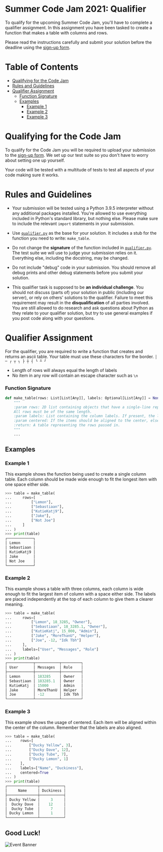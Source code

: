 # Summer Code Jam 2021: Qualifier

To qualify for the upcoming Summer Code Jam, you'll have to complete a qualifier assignment. In this assignment you have
been tasked to create a function that makes a table with columns and rows.

Please read the instructions carefully and submit your solution before the deadline using the
[sign-up form](https://form.jotform.com/211714357615050).

# Table of Contents

- [Qualifying for the Code Jam](#qualifying-for-the-code-jam)
- [Rules and Guidelines](#rules-and-guidelines)
- [Qualifier Assignment](#qualifier-assignment)
  - [Function Signature](#function-signature)
  - [Examples](#examples)
    - [Example 1](#example-1)
    - [Example 2](#example-2)
    - [Example 3](#example-3)

# Qualifying for the Code Jam

To qualify for the Code Jam you will be required to upload your submission to the [sign-up form](https://form.jotform.com/211714357615050).
We set up our test suite so you don't have to worry about setting one up yourself.

Your code will be tested with a multitude of tests to test all aspects of your code making sure it works.

# Rules and Guidelines

- Your submission will be tested using a Python 3.9.5 interpreter without any additional packages installed. You're allowed to use everything included in Python's standard library, but nothing else. Please make sure to include the relevant `import` statements in your submission.

- Use [`qualifier.py`](qualifier/qualifier.py) as the base for your solution. It includes a stub for the function you need to write: `make_table`.

- Do not change the **signature** of the function included in [`qualifier.py`](qualifier/qualifier.py). The test suite we will use to judge your submission relies on it. Everything else, including the docstring, may be changed.

- Do not include "debug" code in your submission. You should remove all debug prints and other debug statements before you submit your solution.

- This qualifier task is supposed to be **an individual challenge**. You should not discuss (parts of) your solution in public (including our server), or rely on others' solutions to the qualifier. Failure to meet this requirement may result in the **disqualification** of all parties involved. You are still allowed to do research and ask questions about Python as they relate to your qualifier solution, but try to use general examples if you post code along with your questions.


# Qualifier Assignment

For the qualifier, you are required to write a function that creates and returns an ascii table.
Your table must use these characters for the border. `│ ─ ┌ ┬ ┐ ├ ┼ ┤ └ ┴ ┘`
  - Length of rows will always equal the length of labels
  - No item in any row will contain an escape character such as `\n`

### Function Signature
```py
def make_table(rows: List[List[Any]], labels: Optional[List[Any]] = None, centered: bool = False) -> str:
    """
    :param rows: 2D list containing objects that have a single-line representation (via `str`).
    All rows must be of the same length.
    :param labels: List containing the column labels. If present, the length must equal to that of each row.
    :param centered: If the items should be aligned to the center, else they are left aligned.
    :return: A table representing the rows passed in.
    """
    ...
```
## Examples

### Example 1

This example shows the function being used to create a single column table. Each column should be made wide enough
to fit the longest item with one space either side.

```py
>>> table = make_table(
...     rows=[
...         ["Lemon"],
...         ["Sebastiaan"],
...         ["KutieKatj9"],
...         ["Jake"],
...         ["Not Joe"]
...     ]
... )
>>> print(table)
┌────────────┐
│ Lemon      │
│ Sebastiaan │
│ KutieKatj9 │
│ Jake       │
│ Not Joe    │
└────────────┘
```

### Example 2

This example shows a table with three columns, each column is wide enough to fit the largest item of column with a
space either side. The labels are placed independently at the top of each column to give them a clearer meaning.

```py
>>> table = make_table(
...     rows=[
...         ["Lemon", 18_3285, "Owner"],
...         ["Sebastiaan", 18_3285.1, "Owner"],
...         ["KutieKatj", 15_000, "Admin"],
...         ["Jake", "MoreThanU", "Helper"],
...         ["Joe", -12, "Idk Tbh"]
...     ],
...     labels=["User", "Messages", "Role"]
... )
>>> print(table)
┌────────────┬───────────┬─────────┐
│ User       │ Messages  │ Role    │
├────────────┼───────────┼─────────┤
│ Lemon      │ 183285    │ Owner   │
│ Sebastiaan │ 183285.1  │ Owner   │
│ KutieKatj  │ 15000     │ Admin   │
│ Jake       │ MoreThanU │ Helper  │
│ Joe        │ -12       │ Idk Tbh │
└────────────┴───────────┴─────────┘
```

### Example 3

This example shows the usage of centered. Each item will be aligned within the center of the column. Remember that the
labels are also aligned.

```py
>>> table = make_table(
...    rows=[
...        ["Ducky Yellow", 3],
...        ["Ducky Dave", 12],
...        ["Ducky Tube", 7],
...        ["Ducky Lemon", 1]
...    ],
...    labels=["Name", "Duckiness"],
...    centered=True
... )
>>> print(table)
┌──────────────┬───────────┐
│     Name     │ Duckiness │
├──────────────┼───────────┤
│ Ducky Yellow │     3     │
│  Ducky Dave  │    12     │
│  Ducky Tube  │     7     │
│ Ducky Lemon  │     1     │
└──────────────┴───────────┘
```

## Good Luck!

![Event Banner](https://github.com/python-discord/branding/blob/main/jams/summer_code_jam_2021/site_banner.png?raw=true)
